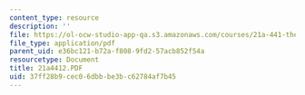 ```yaml
---
content_type: resource
description: ''
file: https://ol-ocw-studio-app-qa.s3.amazonaws.com/courses/21a-441-the-conquest-of-america-spring-2004/37ff28b9cec06dbbbe3bc62784af7b45_21a4412.PDF
file_type: application/pdf
parent_uid: e36bc121-b72a-f808-9fd2-57acb852f54a
resourcetype: Document
title: 21a4412.PDF
uid: 37ff28b9-cec0-6dbb-be3b-c62784af7b45
---
```

